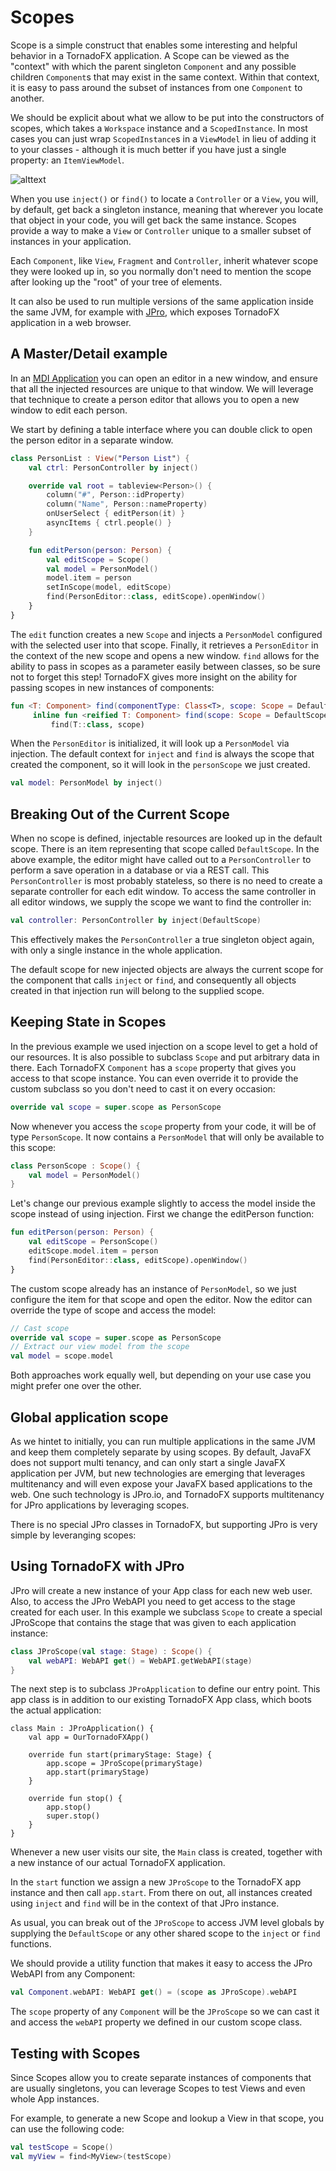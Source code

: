 # Scopes

Scope is a simple construct that enables some interesting and helpful behavior in a TornadoFX application. A Scope can be viewed as the "context" with which the parent singleton `Component` and any possible children `Component`s that may exist in the same context. Within that context, it is easy to pass around the subset of instances from one `Component` to another.

We should be explicit about what we allow to be put into the constructors of scopes, which takes a `Workspace` instance and a `ScopedInstance`. In most cases you can just wrap `ScopedInstance`s in a `ViewModel` in lieu of adding it to your classes - although it is much better if you have just a single property: an `ItemViewModel`.

![alttext](https://github.com/ahinchman1/TornadoFX-DnD-TilesFX/blob/master/Scopes.png)

When you use `inject()` or `find()` to locate a `Controller` or a `View`, you will, by default, get back a singleton instance, meaning that wherever you locate that object in your code, you will get back the same instance. Scopes provide a way to make a `View` or `Controller` unique to a smaller subset of instances in your application.

Each `Component`, like `View`, `Fragment` and `Controller`, inherit whatever scope they were looked up in, so you normally don't need to mention the scope after looking up the "root" of your tree of elements.

It can also be used to run multiple versions of the same application inside the same JVM, for example with [JPro](http://jpro.io/), which exposes TornadoFX application in a web browser.

## A Master/Detail example

In an [MDI Application](https://en.wikipedia.org/wiki/Multiple_document_interface) you can open an editor in a new window, and ensure that all the injected resources are unique to that window. We will leverage that technique to create a person editor that allows you to open a new window to edit each person.

We start by defining a table interface where you can double click to open the person editor in a separate window.

```kotlin
class PersonList : View("Person List") {
    val ctrl: PersonController by inject()

    override val root = tableview<Person>() {
        column("#", Person::idProperty)
        column("Name", Person::nameProperty)
        onUserSelect { editPerson(it) }
        asyncItems { ctrl.people() }
    }

    fun editPerson(person: Person) {
        val editScope = Scope()
        val model = PersonModel()
        model.item = person
        setInScope(model, editScope)
        find(PersonEditor::class, editScope).openWindow()
    }
}
```

The `edit` function creates a new `Scope` and injects a `PersonModel` configured with the selected user into that scope. Finally, it retrieves a `PersonEditor` in the context of the new scope and opens a new window. `find` allows for the ability to pass in scopes as a parameter easily between classes, so be sure not to forget this step!  TornadoFX gives more insight on the ability for passing scopes in new instances of components:

```kotlin
fun <T: Component> find(componentType: Class<T>, scope: Scope = DefaultScope): T = 
     inline fun <reified T: Component> find(scope: Scope = DefaultScope): T = 
         find(T::class, scope)
```

When the `PersonEditor` is initialized, it will look up a `PersonModel` via injection. The default context for `inject` and `find` is always the scope that created the component, so it will look in the `personScope` we just created.

```kotlin
val model: PersonModel by inject()
```

## Breaking Out of the Current Scope

When no scope is defined, injectable resources are looked up in the default scope. There is an item representing that scope called `DefaultScope`. In the above example, the editor might have called out to a `PersonController` to perform a save operation in a database or via a REST call. This `PersonController` is most probably stateless, so there is no need to create a separate controller for each edit window. To access the same controller in all editor windows, we supply the scope we want to find the controller in:

```kotlin
val controller: PersonController by inject(DefaultScope)
```

This effectively makes the `PersonController` a true singleton object again, with only a single instance in the whole application.

The default scope for new injected objects are always the current scope for the component that calls `inject` or `find`, and consequently all objects created in that injection run will belong to the supplied scope.

## Keeping State in Scopes

In the previous example we used injection on a scope level to get a hold of our resources. It is also possible to subclass `Scope` and put arbitrary data in there. Each TornadoFX `Component` has a `scope` property that gives you access to that scope instance. You can even override it to provide the custom subclass so you don't need to cast it on every occasion:

```kotlin
override val scope = super.scope as PersonScope
```

Now whenever you access the `scope` property from your code, it will be of type `PersonScope`. It now contains a `PersonModel` that will only be available to this scope:

```kotlin
class PersonScope : Scope() {
    val model = PersonModel()
}
```

Let's change our previous example slightly to access the model inside the scope instead of using injection. First we change the editPerson function:

```kotlin
fun editPerson(person: Person) {
    val editScope = PersonScope()
    editScope.model.item = person
    find(PersonEditor::class, editScope).openWindow()
}
```

The custom scope already has an instance of `PersonModel`, so we just configure the item for that scope and open the editor. Now the editor can override the type of scope and access the model:

```kotlin
// Cast scope
override val scope = super.scope as PersonScope
// Extract our view model from the scope
val model = scope.model
```

Both approaches work equally well, but depending on your use case you might prefer one over the other.

## Global application scope

As we hintet to initially, you can run multiple applications in the same JVM and keep them completely separate by using scopes. By default, JavaFX does not support multi tenancy, and can only start a single JavaFX application per JVM, but new technologies are emerging that leverages multitenancy and will even expose your JavaFX based applications to the web. One such technology is JPro.io, and TornadoFX supports multitenancy for JPro applications by leveraging scopes.

There is no special JPro classes in TornadoFX, but supporting JPro is very simple by leveranging scopes:

## Using TornadoFX with JPro

JPro will create a new instance of your App class for each new web user. Also, to access the JPro WebAPI you need to get access to the stage created for each user. In this example we subclass `Scope` to create a special JProScope that contains the stage that was given to each application instance:

```kotlin
class JProScope(val stage: Stage) : Scope() {
    val webAPI: WebAPI get() = WebAPI.getWebAPI(stage)
}
```

The next step is to subclass `JProApplication` to define our entry point. This app class is in addition to our existing TornadoFX App class, which boots the actual application:

```
class Main : JProApplication() {
    val app = OurTornadoFXApp()

    override fun start(primaryStage: Stage) {
        app.scope = JProScope(primaryStage)
        app.start(primaryStage)
    }

    override fun stop() {
        app.stop()
        super.stop()
    }
}
```

Whenever a new user visits our site, the `Main` class is created, together with a new instance of our actual TornadoFX application.

In the `start` function we assign a new `JProScope` to the TornadoFX app instance and then call `app.start`. From there on out, all instances created using `inject` and `find` will be in the context of that JPro instance.

As usual, you can break out of the `JProScope` to access JVM level globals by supplying the `DefaultScope` or any other shared scope to the `inject` or `find` functions.

We should provide a utility function that makes it easy to access the JPro WebAPI from any Component:

```kotlin
val Component.webAPI: WebAPI get() = (scope as JProScope).webAPI
```

The `scope` property of any `Component` will be the `JProScope` so we can cast it and access the `webAPI` property we defined in our custom scope class.

## Testing with Scopes

Since Scopes allow you to create separate instances of components that are usually singletons, you can leverage Scopes to test Views and even whole App instances.

For example, to generate a new Scope and lookup a View in that scope, you can use the following code:

```kotlin
val testScope = Scope()
val myView = find<MyView>(testScope)
```



